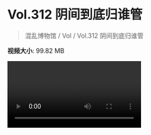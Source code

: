 # Vol.312 阴间到底归谁管

> 混乱博物馆 / Vol / Vol.312 阴间到底归谁管

**视频大小**: 99.82 MB

<div class="video"><video src="https://file.hsyhx.top/video/312.mp4" controls preload>🤔 您的浏览器不支持 video 标签</video></div>